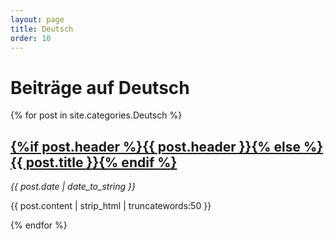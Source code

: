 ```yaml
---
layout: page
title: Deutsch
order: 10
---
```

<h1>Beiträge auf Deutsch</h1>
<div id="posts">

{% for post in site.categories.Deutsch %}

  <div class="post">
  	<h2><a href="{% if site.baseurl == "/" %}{{ post.url }}{% else %}{{ post.url | prepend: site.baseurl }}{% endif %}">{%if post.header %}{{ post.header }}{% else %}{{ post.title }}{% endif %}</a></h2>
    <time datetime="{{ post.date | date_to_xmlschema }}" class="by-line"> <i>{{ post.date | date_to_string }}</i> </time>
  	<p>{{ post.content | strip_html | truncatewords:50 }}</p>
  </div>

  {% endfor %}

</div>
